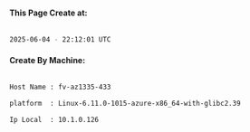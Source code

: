 
   
#### This Page Create at:

```bash

2025-06-04 - 22:12:01 UTC

```

#### Create By Machine:

```bash

Host Name : fv-az1335-433

platform  : Linux-6.11.0-1015-azure-x86_64-with-glibc2.39

Ip Local  : 10.1.0.126

```


